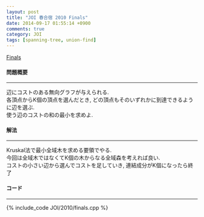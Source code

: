 ```yaml
---
layout: post
title: "JOI 春合宿 2010 Finals"
date: 2014-09-17 01:55:14 +0900
comments: true
category: JOI
tags: [spanning-tree, union-find]
---
```


[Finals](http://joisc2010.contest.atcoder.jp/tasks/joisc2010_finals)

#### 問題概要

****

辺にコストのある無向グラフが与えられる.  
各頂点からK個の頂点を選んだとき, どの頂点もそのいずれかに到達できるように辺を選ぶ.  
使う辺のコストの和の最小を求めよ.

#### 解法

****

Kruskal法で最小全域木を求める要領でやる.  
今回は全域木ではなくてK個の木からなる全域森を考えれば良い.  
コストの小さい辺から選んでコストを足していき, 連結成分がK個になったら終了

#### コード

****

{% include_code JOI/2010/finals.cpp %}
